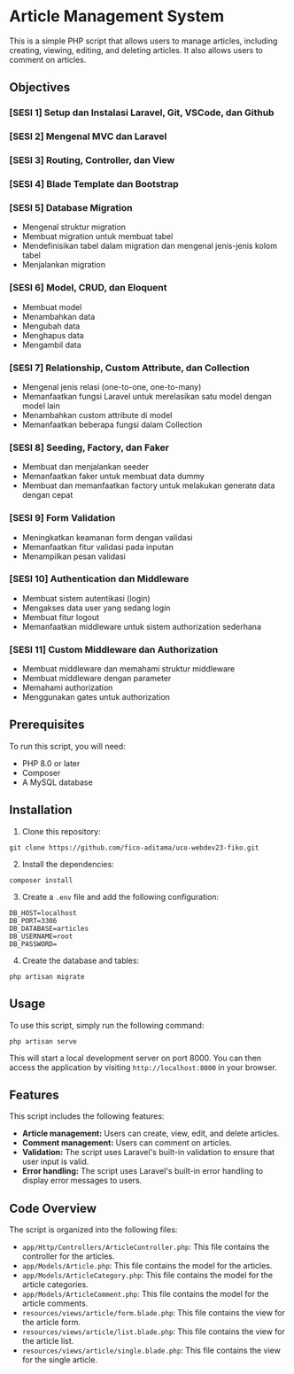 # Article Management System

This is a simple PHP script that allows users to manage articles, including creating, viewing, editing, and deleting articles. It also allows users to comment on articles.


## Objectives

### [SESI 1] Setup dan Instalasi Laravel, Git, VSCode, dan Github

### [SESI 2] Mengenal MVC dan Laravel

### [SESI 3] Routing, Controller, dan View

### [SESI 4] Blade Template dan Bootstrap

### [SESI 5] Database Migration
- Mengenal struktur migration
- Membuat migration untuk membuat tabel
- Mendefinisikan tabel dalam migration dan mengenal jenis-jenis kolom tabel
- Menjalankan migration

### [SESI 6] Model, CRUD, dan Eloquent
- Membuat model
- Menambahkan data
- Mengubah data
- Menghapus data
- Mengambil data

### [SESI 7] Relationship, Custom Attribute, dan Collection
- Mengenal jenis relasi (one-to-one, one-to-many)
- Memanfaatkan fungsi Laravel untuk merelasikan satu model dengan model lain
- Menambahkan custom attribute di model
- Memanfaatkan beberapa fungsi dalam Collection

### [SESI 8] Seeding, Factory, dan Faker
- Membuat dan menjalankan seeder
- Memanfaatkan faker untuk membuat data dummy
- Membuat dan memanfaatkan factory untuk melakukan generate data dengan cepat

### [SESI 9] Form Validation
- Meningkatkan keamanan form dengan validasi
- Memanfaatkan fitur validasi pada inputan
- Menampilkan pesan validasi

### [SESI 10] Authentication dan Middleware
- Membuat sistem autentikasi (login)
- Mengakses data user yang sedang login
- Membuat fitur logout
- Memanfaatkan middleware untuk sistem authorization sederhana

### [SESI 11] Custom Middleware dan Authorization
- Membuat middleware dan memahami struktur middleware
- Membuat middleware dengan parameter
- Memahami authorization
- Menggunakan gates untuk authorization

## Prerequisites

To run this script, you will need:

* PHP 8.0 or later
* Composer
* A MySQL database

## Installation

1. Clone this repository:

```
git clone https://github.com/fico-aditama/uco-webdev23-fiko.git
```

2. Install the dependencies:

```
composer install
```

3. Create a `.env` file and add the following configuration:

```
DB_HOST=localhost
DB_PORT=3306
DB_DATABASE=articles
DB_USERNAME=root
DB_PASSWORD=
```

4. Create the database and tables:

```
php artisan migrate
```

## Usage

To use this script, simply run the following command:

```
php artisan serve
```

This will start a local development server on port 8000. You can then access the application by visiting `http://localhost:8000` in your browser.

## Features

This script includes the following features:

* **Article management:** Users can create, view, edit, and delete articles.
* **Comment management:** Users can comment on articles.
* **Validation:** The script uses Laravel's built-in validation to ensure that user input is valid.
* **Error handling:** The script uses Laravel's built-in error handling to display error messages to users.

## Code Overview

The script is organized into the following files:

* `app/Http/Controllers/ArticleController.php`: This file contains the controller for the articles.
* `app/Models/Article.php`: This file contains the model for the articles.
* `app/Models/ArticleCategory.php`: This file contains the model for the article categories.
* `app/Models/ArticleComment.php`: This file contains the model for the article comments.
* `resources/views/article/form.blade.php`: This file contains the view for the article form.
* `resources/views/article/list.blade.php`: This file contains the view for the article list.
* `resources/views/article/single.blade.php`: This file contains the view for the single article.
